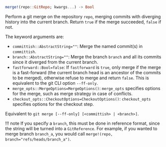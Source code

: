 ```julia
merge!(repo::GitRepo; kwargs...) -> Bool
```

Perform a git merge on the repository `repo`, merging commits with diverging history into the current branch. Return `true` if the merge succeeded, `false` if not.

The keyword arguments are:

  * `committish::AbstractString=""`: Merge the named commit(s) in `committish`.
  * `branch::AbstractString=""`: Merge the branch `branch` and all its commits since it diverged from the current branch.
  * `fastforward::Bool=false`: If `fastforward` is `true`, only merge if the merge is a fast-forward (the current branch head is an ancestor of the commits to be merged), otherwise refuse to merge and return `false`. This is equivalent to the git CLI option `--ff-only`.
  * `merge_opts::MergeOptions=MergeOptions()`: `merge_opts` specifies options for the merge, such as merge strategy in case of conflicts.
  * `checkout_opts::CheckoutOptions=CheckoutOptions()`: `checkout_opts` specifies options for the checkout step.

Equivalent to `git merge [--ff-only] [<committish> | <branch>]`.

!!! note
    If you specify a `branch`, this must be done in reference format, since the string will be turned into a `GitReference`. For example, if you wanted to merge branch `branch_a`, you would call `merge!(repo, branch="refs/heads/branch_a")`.

